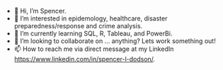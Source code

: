 - 👋 Hi, I’m Spencer.
- 👀 I’m interested in epidemology, healthcare, disaster preparedness/response and crime analysis. 
- 🌱 I’m currently learning SQL, R, Tableau, and PowerBi.
- 💞️ I’m looking to collaborate on ... anything? Lets work something out!
- 📫 How to reach me via direct message at my LinkedIn https://www.linkedin.com/in/spencer-l-dodson/.

<!---
spencerdodson/spencerdodson is a ✨ special ✨ repository because its `README.md` (this file) appears on your GitHub profile.
You can click the Preview link to take a look at your changes.
--->
